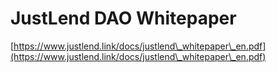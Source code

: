 # JustLend DAO Whitepaper

[https://www.justlend.link/docs/justlend\_whitepaper\_en.pdf](https://www.justlend.link/docs/justlend\_whitepaper\_en.pdf)
